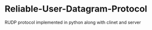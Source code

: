 # Reliable-User-Datagram-Protocol

RUDP protocol implemented in python along with clinet and server
